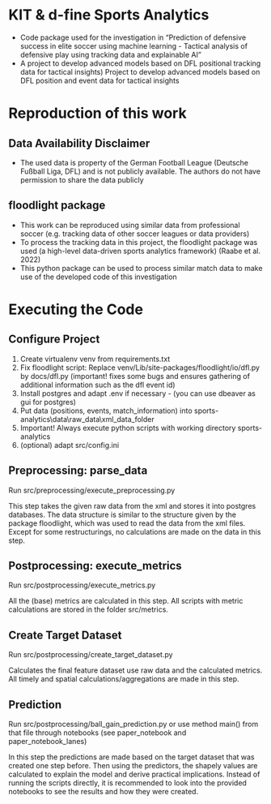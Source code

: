 # KIT & d-fine Sports Analytics
- Code package used for the investigation in “Prediction of defensive success in elite soccer using machine learning - Tactical analysis of defensive play using tracking data and explainable AI”
- A project to develop advanced models based on DFL positional tracking data for tactical insights) Project to develop advanced models based on DFL position and event data for tactical insights

# Reproduction of this work
## Data Availability Disclaimer
- The used data is property of the German Football League (Deutsche Fußball Liga, DFL) and is not publicly available. The authors do not have permission to share the data publicly
## floodlight package
- This work can be reproduced using similar data from professional soccer (e.g. tracking data of other soccer leagues or data providers)
- To process the tracking data in this project, the floodlight package was used (a high-level data-driven sports analytics framework) (Raabe et al. 2022)
- This python package can be used to process similar match data to make use of the developed code of this investigation

# Executing the Code
## Configure Project
1. Create virtualenv venv from requirements.txt
2. Fix floodlight script: 
Replace venv/Lib/site-packages/floodlight/io/dfl.py by docs/dfl.py (important! fixes some bugs and ensures gathering of additional information such as the dfl event id)
3. Install postgres and adapt .env if necessary - (you can use dbeaver as gui for postgres)
4. Put data (positions, events, match_information) into sports-analytics\data\raw_data\xml_data_folder
5. Important! Always execute python scripts with working directory sports-analytics
6. (optional) adapt src/config.ini

## Preprocessing: parse_data
Run src/preprocessing/execute_preprocessing.py

This step takes the given raw data from the xml and stores it into postgres databases. The data structure is similar to the structure given by the package floodlight, which was used to read the data from the xml files. Except for some restructurings, no calculations are made on the data in this step.

## Postprocessing: execute_metrics
Run src/postprocessing/execute_metrics.py

All the (base) metrics are calculated in this step. All scripts with metric calculations are stored in the folder src/metrics.

## Create Target Dataset
Run src/postprocessing/create_target_dataset.py

Calculates the final feature dataset use raw data and the calculated metrics. All timely and spatial calculations/aggregations are made in this step. 

## Prediction
Run src/postprocessing/ball_gain_prediction.py
or use method main() from that file through notebooks (see paper_notebook and paper_notebook_lanes)

In this step the predictions are made based on the target dataset that was created one step before. Then using the predictors, the shapely values are calculated to explain the model and derive practical implications. Instead of running the scripts directly, it is recommended to look into the provided notebooks to see the results and how they were created.
